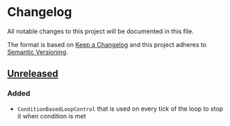 # Changelog
All notable changes to this project will be documented in this file.

The format is based on [Keep a Changelog](http://keepachangelog.com/en/1.0.0/)
and this project adheres to [Semantic Versioning](http://semver.org/spec/v2.0.0.html).

## [Unreleased]
### Added 
- `ConditionBasedLoopControl` that is used on every tick of the loop to stop it when condition is met

[Unreleased]: https://github.com/ecomdev/react-event-loop-test-utils/compare/4b825dc642cb6eb9a060e54bf8d69288fbee4904...HEAD

